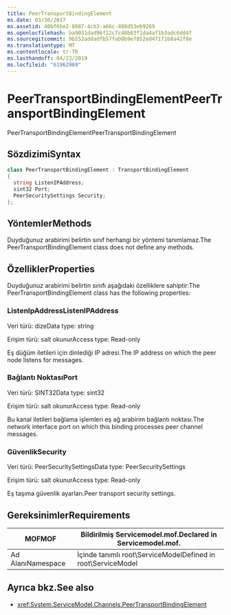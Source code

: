```yaml
---
title: PeerTransportBindingElement
ms.date: 03/30/2017
ms.assetid: 40bf6be2-8087-4cb3-a66c-408d53eb9269
ms.openlocfilehash: ba9031dad96f12c7c48b03f1da4af1b3adc6dd4f
ms.sourcegitcommit: 9b552addadfb57fab0b9e7852ed4f1f1b8a42f8e
ms.translationtype: MT
ms.contentlocale: tr-TR
ms.lasthandoff: 04/23/2019
ms.locfileid: "61962969"
---
```

# <a name="peertransportbindingelement"></a><span data-ttu-id="78aa9-102">PeerTransportBindingElement</span><span class="sxs-lookup"><span data-stu-id="78aa9-102">PeerTransportBindingElement</span></span>
<span data-ttu-id="78aa9-103">PeerTransportBindingElement</span><span class="sxs-lookup"><span data-stu-id="78aa9-103">PeerTransportBindingElement</span></span>  
  
## <a name="syntax"></a><span data-ttu-id="78aa9-104">Sözdizimi</span><span class="sxs-lookup"><span data-stu-id="78aa9-104">Syntax</span></span>  
  
```csharp
class PeerTransportBindingElement : TransportBindingElement  
{  
  string ListenIPAddress;  
  sint32 Port;  
  PeerSecuritySettings Security;  
};  
```  
  
## <a name="methods"></a><span data-ttu-id="78aa9-105">Yöntemler</span><span class="sxs-lookup"><span data-stu-id="78aa9-105">Methods</span></span>  
 <span data-ttu-id="78aa9-106">Duyduğunuz arabirimi belirtin sınıf herhangi bir yöntemi tanımlamaz.</span><span class="sxs-lookup"><span data-stu-id="78aa9-106">The PeerTransportBindingElement class does not define any methods.</span></span>  
  
## <a name="properties"></a><span data-ttu-id="78aa9-107">Özellikler</span><span class="sxs-lookup"><span data-stu-id="78aa9-107">Properties</span></span>  
 <span data-ttu-id="78aa9-108">Duyduğunuz arabirimi belirtin sınıfı aşağıdaki özelliklere sahiptir:</span><span class="sxs-lookup"><span data-stu-id="78aa9-108">The PeerTransportBindingElement class has the following properties:</span></span>  
  
### <a name="listenipaddress"></a><span data-ttu-id="78aa9-109">ListenIpAddress</span><span class="sxs-lookup"><span data-stu-id="78aa9-109">ListenIPAddress</span></span>  
 <span data-ttu-id="78aa9-110">Veri türü: dize</span><span class="sxs-lookup"><span data-stu-id="78aa9-110">Data type: string</span></span>  
  
 <span data-ttu-id="78aa9-111">Erişim türü: salt okunur</span><span class="sxs-lookup"><span data-stu-id="78aa9-111">Access type: Read-only</span></span>  
  
 <span data-ttu-id="78aa9-112">Eş düğüm iletileri için dinlediği IP adresi.</span><span class="sxs-lookup"><span data-stu-id="78aa9-112">The IP address on which the peer node listens for messages.</span></span>  
  
### <a name="port"></a><span data-ttu-id="78aa9-113">Bağlantı Noktası</span><span class="sxs-lookup"><span data-stu-id="78aa9-113">Port</span></span>  
 <span data-ttu-id="78aa9-114">Veri türü: SINT32</span><span class="sxs-lookup"><span data-stu-id="78aa9-114">Data type: sint32</span></span>  
  
 <span data-ttu-id="78aa9-115">Erişim türü: salt okunur</span><span class="sxs-lookup"><span data-stu-id="78aa9-115">Access type: Read-only</span></span>  
  
 <span data-ttu-id="78aa9-116">Bu kanal iletileri bağlama işlemleri eş ağ arabirim bağlantı noktası.</span><span class="sxs-lookup"><span data-stu-id="78aa9-116">The network interface port on which this binding processes peer channel messages.</span></span>  
  
### <a name="security"></a><span data-ttu-id="78aa9-117">Güvenlik</span><span class="sxs-lookup"><span data-stu-id="78aa9-117">Security</span></span>  
 <span data-ttu-id="78aa9-118">Veri türü: PeerSecuritySettings</span><span class="sxs-lookup"><span data-stu-id="78aa9-118">Data type: PeerSecuritySettings</span></span>  
  
 <span data-ttu-id="78aa9-119">Erişim türü: salt okunur</span><span class="sxs-lookup"><span data-stu-id="78aa9-119">Access type: Read-only</span></span>  
  
 <span data-ttu-id="78aa9-120">Eş taşıma güvenlik ayarları.</span><span class="sxs-lookup"><span data-stu-id="78aa9-120">Peer transport security settings.</span></span>  
  
## <a name="requirements"></a><span data-ttu-id="78aa9-121">Gereksinimler</span><span class="sxs-lookup"><span data-stu-id="78aa9-121">Requirements</span></span>  
  
|<span data-ttu-id="78aa9-122">MOF</span><span class="sxs-lookup"><span data-stu-id="78aa9-122">MOF</span></span>|<span data-ttu-id="78aa9-123">Bildirilmiş Servicemodel.mof.</span><span class="sxs-lookup"><span data-stu-id="78aa9-123">Declared in Servicemodel.mof.</span></span>|  
|---------|-----------------------------------|  
|<span data-ttu-id="78aa9-124">Ad Alanı</span><span class="sxs-lookup"><span data-stu-id="78aa9-124">Namespace</span></span>|<span data-ttu-id="78aa9-125">İçinde tanımlı root\ServiceModel</span><span class="sxs-lookup"><span data-stu-id="78aa9-125">Defined in root\ServiceModel</span></span>|  
  
## <a name="see-also"></a><span data-ttu-id="78aa9-126">Ayrıca bkz.</span><span class="sxs-lookup"><span data-stu-id="78aa9-126">See also</span></span>

- <xref:System.ServiceModel.Channels.PeerTransportBindingElement>
